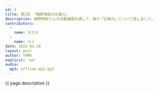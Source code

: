 ```yaml
---
id: 2
title: 第2回 「細野晴臣の企画力」
description: 細野晴臣さんの活動遍歴を通して、彼の「企画力」について話しました。
contributors:
  - 
    name: モエキ
  -
    name: ユイ
date: 2022-03-20
layout: post
author: YHMK
explicit: 'no'
audio:
  mp3: offline-ep2.mp3
---
```


{{ page.description }}
